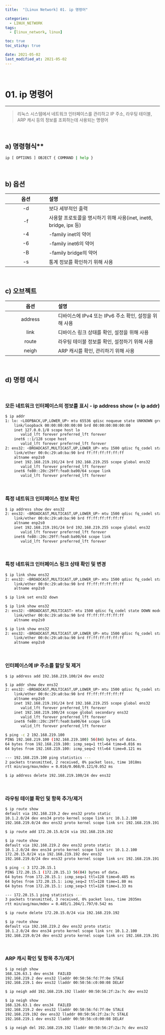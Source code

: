 ```yaml
---
title:  "[Linux Network] 01. ip 명령어" 

categories:
  - LINUX_NETWORK
tags:
  - [linux_network, linux]

toc: true
toc_sticky: true

date: 2021-05-02
last_modified_at: 2021-05-02
---
```

<br>

# 01. ip 명령어
---

<style>
table {
    font-size: 12pt;
}
table th:first-of-type {
    width: 5%;
}
table th:nth-of-type(2) {
    width: 15%;
}
table th:nth-of-type(3) {
    width: 50%;
}
table th:nth-of-type(4) {
    width: 30%;
}
big {
    font-size: 15pt;
}
</style>

> 리눅스 시스템에서 네트워크 인터페이스를 관리하고 IP 주소, 라우팅 테이블, ARP 캐시 등의 정보를 조회하는데 사용되는 명령어

<br>

## a)  명령형식** 

```bash
ip [ OPTIONS ] OBJECT { COMMAND | help }
```

<br>

## b) 옵션

| 옵션 | 설명 |
|:---:|:---|
|-d|보다 세부적인 출력|
|-f <FAMILY>|사용할 프로토콜을 명시하기 위해 사용(inet, inet6, bridge, ipx 등)|
|-4|-family inet의 약어|
|-6|-family inet6의 약어|
|-B|-family bridge의 약어|
|-s|통계 정보를 확인하기 위해 사용|

<br>

## c) 오브젝트

| 옵션 | 설명 |
|:---:|:---|
|address|디바이스에 IPv4 또는 IPv6 주소 확인, 설정을 위해 사용|
|link|디바이스 링크 상태를 확인, 설정을 위해 사용|
|route|라우팅 테이블 정보를 확인, 설정하기 위해 사용|
|neigh|ARP 캐시를 확인, 관리하기 위해 사용|

<br>

## d) 명령 예시

<br>

### 모든 네트워크 인터페이스의 정보를 표시 - ip address show (= ip addr)

```bash
$ ip addr
1: lo: <LOOPBACK,UP,LOWER_UP> mtu 65536 qdisc noqueue state UNKNOWN group default qlen 1000
    link/loopback 00:00:00:00:00:00 brd 00:00:00:00:00:00
    inet 127.0.0.1/8 scope host lo
       valid_lft forever preferred_lft forever
    inet6 ::1/128 scope host
       valid_lft forever preferred_lft forever
2: ens32: <BROADCAST,MULTICAST,UP,LOWER_UP> mtu 1500 qdisc fq_codel state UP group default qlen 1000
    link/ether 00:0c:29:a0:ba:90 brd ff:ff:ff:ff:ff:ff
    altname enp2s0
    inet 192.168.219.191/24 brd 192.168.219.255 scope global ens32
       valid_lft forever preferred_lft forever
    inet6 fe80::20c:29ff:fea0:ba90/64 scope link
       valid_lft forever preferred_lft forever
```

<br>

### 특정 네트워크 인터페이스 정보 확인

```bash
$ ip address show dev ens32
2: ens32: <BROADCAST,MULTICAST,UP,LOWER_UP> mtu 1500 qdisc fq_codel state UP group default qlen 1000
    link/ether 00:0c:29:a0:ba:90 brd ff:ff:ff:ff:ff:ff
    altname enp2s0
    inet 192.168.219.191/24 brd 192.168.219.255 scope global ens32
       valid_lft forever preferred_lft forever
    inet6 fe80::20c:29ff:fea0:ba90/64 scope link
       valid_lft forever preferred_lft forever
```

<br>

### 특정 네트워크 인터페이스 링크 상태 확인 및 변경

```bash
$ ip link show ens32
2: ens32: <BROADCAST,MULTICAST,UP,LOWER_UP> mtu 1500 qdisc fq_codel state UP mode DEFAULT group default qlen 1000
    link/ether 00:0c:29:a0:ba:90 brd ff:ff:ff:ff:ff:ff
    altname enp2s0

$ ip link set ens32 down

$ ip link show ens32
2: ens32: <BROADCAST,MULTICAST> mtu 1500 qdisc fq_codel state DOWN mode DEFAULT group default qlen 1000
    link/ether 00:0c:29:a0:ba:90 brd ff:ff:ff:ff:ff:ff
    altname enp2s0

$ ip link show ens32
2: ens32: <BROADCAST,MULTICAST,UP,LOWER_UP> mtu 1500 qdisc fq_codel state UP mode DEFAULT group default qlen 1000
    link/ether 00:0c:29:a0:ba:90 brd ff:ff:ff:ff:ff:ff
    altname enp2s0
```

<br>

### 인터페이스에 IP 주소를 할당 및 제거

```bash
$ ip address add 192.168.219.100/24 dev ens32

$ ip addr show dev ens32
2: ens32: <BROADCAST,MULTICAST,UP,LOWER_UP> mtu 1500 qdisc fq_codel state UP group default qlen 1000
    link/ether 00:0c:29:a0:ba:90 brd ff:ff:ff:ff:ff:ff
    altname enp2s0
    inet 192.168.219.191/24 brd 192.168.219.255 scope global ens32
       valid_lft forever preferred_lft forever
    inet 192.168.219.100/24 scope global secondary ens32
       valid_lft forever preferred_lft forever
    inet6 fe80::20c:29ff:fea0:ba90/64 scope link
       valid_lft forever preferred_lft forever

$ ping -c 2 192.168.219.100
PING 192.168.219.100 (192.168.219.100) 56(84) bytes of data.
64 bytes from 192.168.219.100: icmp_seq=1 ttl=64 time=0.016 ms
64 bytes from 192.168.219.100: icmp_seq=2 ttl=64 time=0.121 ms

--- 192.168.219.100 ping statistics ---
2 packets transmitted, 2 received, 0% packet loss, time 1018ms
rtt min/avg/max/mdev = 0.016/0.068/0.121/0.052 ms

$ ip address delete 192.168.219.100/24 dev ens32
```

<br>

### 라우팅 테이블 확인 및 항목 추가/제거

```bash
$ ip route show
default via 192.168.219.2 dev ens32 proto static
10.1.2.0/24 dev ens34 proto kernel scope link src 10.1.2.100
192.168.219.0/24 dev ens32 proto kernel scope link src 192.168.219.191

$ ip route add 172.20.15.0/24 via 192.168.219.192

$ ip route show
default via 192.168.219.2 dev ens32 proto static
10.1.2.0/24 dev ens34 proto kernel scope link src 10.1.2.100
172.20.15.0/24 via 192.168.219.192 dev ens32
192.168.219.0/24 dev ens32 proto kernel scope link src 192.168.219.191

$ ping -c 3 172.20.15.1
PING 172.20.15.1 (172.20.15.1) 56(84) bytes of data.
64 bytes from 172.20.15.1: icmp_seq=1 ttl=128 time=0.485 ms
64 bytes from 172.20.15.1: icmp_seq=2 ttl=128 time=1.80 ms
64 bytes from 172.20.15.1: icmp_seq=3 ttl=128 time=1.33 ms

--- 172.20.15.1 ping statistics ---
3 packets transmitted, 3 received, 0% packet loss, time 2035ms
rtt min/avg/max/mdev = 0.485/1.204/1.797/0.542 ms

$ ip route delete 172.20.15.0/24 via 192.168.219.192

$ ip route show
default via 192.168.219.2 dev ens32 proto static
10.1.2.0/24 dev ens34 proto kernel scope link src 10.1.2.100
192.168.219.0/24 dev ens32 proto kernel scope link src 192.168.219.191
```

<br>

### ARP 캐시 확인 및 항목 추가/제거

```bash
$ ip neigh show
168.126.63.1 dev ens34  FAILED
192.168.219.2 dev ens32 lladdr 00:50:56:fd:7f:0e STALE
192.168.219.1 dev ens32 lladdr 00:50:56:c0:00:08 DELAY

$ ip neigh add 192.168.219.192 lladdr 00:50:56:2f:2a:7c dev ens32

$ ip neigh show
168.126.63.1 dev ens34  FAILED
192.168.219.2 dev ens32 lladdr 00:50:56:fd:7f:0e STALE
192.168.219.192 dev ens32 lladdr 00:50:56:2f:2a:7c STALE
192.168.219.1 dev ens32 lladdr 00:50:56:c0:00:08 DELAY

$ ip neigh del 192.168.219.192 lladdr 00:50:56:2f:2a:7c dev ens32
```